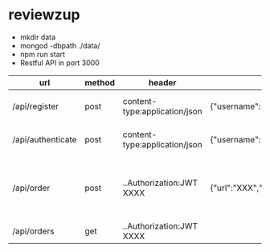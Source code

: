 # reviewzup
* mkdir data
* mongod -dbpath ./data/
* npm run start
* Restful API in port 3000

| url | method | header | body |res|
|---|---|---|---|---|
|/api/register|post|content-type:application/json|{"username": "tigger","password": "123"}|...,"token": "JWT XXXXX"|
|/api/authenticate|post|content-type:application/json|{"username": "tigger","password": "123"}|...,"token": "JWT XXXXX"|
|/api/order|post|..Authorization:JWT XXXX|{"url":"XXX","reviewNumber":10,"totalPrice":30}|..., "message": "New order has been add to reviewzup"|
|/api/orders|get|..Authorization:JWT XXXX||[XXX,XXX]|
